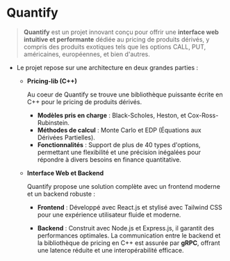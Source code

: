 # Quantify

> **Quantify** est un projet innovant conçu pour offrir une **interface web intuitive et performante** dédiée au pricing de produits dérivés, y compris des produits exotiques tels que les options CALL, PUT, américaines, européennes, et bien d'autres.

-   Le projet repose sur une architecture en deux grandes parties :

    -   **Pricing-lib (C++)**

        Au coeur de Quantify se trouve une bibliothèque puissante écrite en C++ pour le pricing de produits dérivés.

        -   **Modèles pris en charge** : Black-Scholes, Heston, et Cox-Ross-Rubinstein.
        -   **Méthodes de calcul** : Monte Carlo et EDP (Équations aux Dérivées Partielles).
        -   **Fonctionnalités** : Support de plus de 40 types d'options, permettant une flexibilité et une précision inégalées pour répondre à divers besoins en finance quantitative.

    -   **Interface Web et Backend**

        Quantify propose une solution complète avec un frontend moderne et un backend robuste :

        -   **Frontend** : Développé avec React.js et stylisé avec Tailwind CSS pour une expérience utilisateur fluide et moderne.

        -   **Backend** : Construit avec Node.js et Express.js, il garantit des performances optimales. La communication entre le backend et la bibliothèque de pricing en C++ est assurée par **gRPC**, offrant une latence réduite et une interopérabilité efficace.

